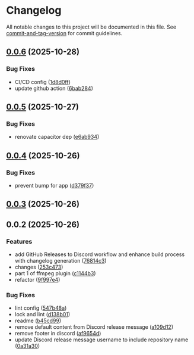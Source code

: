 # Changelog

All notable changes to this project will be documented in this file. See [commit-and-tag-version](https://github.com/absolute-version/commit-and-tag-version) for commit guidelines.

## [0.0.6](https://example.com///compare/0.0.5...0.0.6) (2025-10-28)


### Bug Fixes

* CI/CD config ([1d8d0ff](https://example.com///commit/1d8d0ffd4b7785c0b1e1eeaf46dad7b82a5a192d))
* update github action ([6bab284](https://example.com///commit/6bab28433c422780e7a87ccbfc6d6d036466cd2a))

## [0.0.5](https://example.com///compare/0.0.4...0.0.5) (2025-10-27)


### Bug Fixes

* renovate capacitor dep ([e6ab934](https://example.com///commit/e6ab934bf93f8416b076368a68a9216f66e798e4))

## [0.0.4](https://example.com///compare/0.0.3...0.0.4) (2025-10-26)


### Bug Fixes

* prevent bump for app ([d379f37](https://example.com///commit/d379f372ac27de8087b716cec563bb4d2b114486))

## [0.0.3](https://example.com///compare/0.0.2...0.0.3) (2025-10-26)

## 0.0.2 (2025-10-26)


### Features

* add GitHub Releases to Discord workflow and enhance build process with changelog generation ([76814c3](https://example.com///commit/76814c3a155f82b1a0d8b5a69b6fc597a3f24113))
* changes ([253c473](https://example.com///commit/253c473f42e3ff0f06c036f6a60219102eda45ce))
* part 1 of ffmpeg plugin ([c1144b3](https://example.com///commit/c1144b3d56e4d4ff864b4db77b13c6d1b388a7f8))
* refactor ([9f997e4](https://example.com///commit/9f997e4224b4bccf8bfbffa2ff550399a2b25ff0))


### Bug Fixes

* lint config ([547b48a](https://example.com///commit/547b48a1632a8b9d32392f4ae3fbbc5543845cd4))
* lock and lint ([d138b01](https://example.com///commit/d138b01fc0dedd098771e4f1ca34bd9574bc593b))
* readme ([b45cd99](https://example.com///commit/b45cd995f9baf541c8653e0650bd940abb7a50e1))
* remove default content from Discord release message ([a109d12](https://example.com///commit/a109d12ef1cbd2a709488ca7454a6870a3893cd6))
* remove footer in discord ([af9654d](https://example.com///commit/af9654daa8110039242cf5eb97aa60ff8b6124ff))
* update Discord release message username to include repository name ([0a31a30](https://example.com///commit/0a31a3045e8723e37064ca9225b51b082731c59d))
